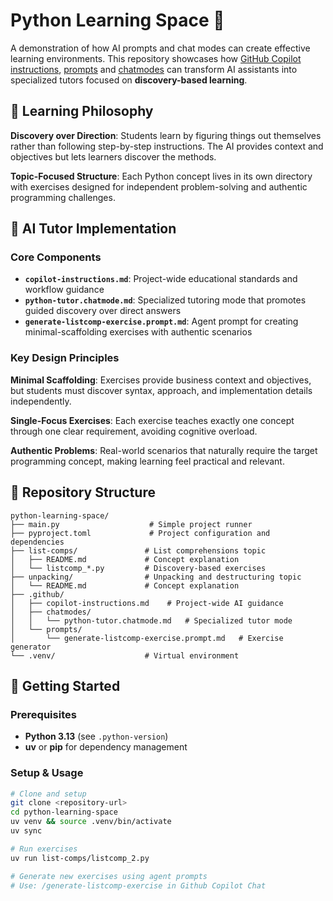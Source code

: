 # Python Learning Space 🐍

A demonstration of how AI prompts and chat modes can create effective learning environments. This repository showcases how [GitHub Copilot instructions](https://code.visualstudio.com/docs/copilot/copilot-customization), [prompts](https://code.visualstudio.com/docs/copilot/copilot-customization) and [chatmodes](https://code.visualstudio.com/docs/copilot/copilot-customization) can transform AI assistants into specialized tutors focused on **discovery-based learning**.

## 🎯 Learning Philosophy

**Discovery over Direction**: Students learn by figuring things out themselves rather than following step-by-step instructions. The AI provides context and objectives but lets learners discover the methods.

**Topic-Focused Structure**: Each Python concept lives in its own directory with exercises designed for independent problem-solving and authentic programming challenges.

## 🧠 AI Tutor Implementation

### Core Components

- **`copilot-instructions.md`**: Project-wide educational standards and workflow guidance
- **`python-tutor.chatmode.md`**: Specialized tutoring mode that promotes guided discovery over direct answers  
- **`generate-listcomp-exercise.prompt.md`**: Agent prompt for creating minimal-scaffolding exercises with authentic scenarios

### Key Design Principles

**Minimal Scaffolding**: Exercises provide business context and objectives, but students must discover syntax, approach, and implementation details independently.

**Single-Focus Exercises**: Each exercise teaches exactly one concept through one clear requirement, avoiding cognitive overload.

**Authentic Problems**: Real-world scenarios that naturally require the target programming concept, making learning feel practical and relevant.

## 📁 Repository Structure

```text
python-learning-space/
├── main.py                    # Simple project runner
├── pyproject.toml             # Project configuration and dependencies  
├── list-comps/               # List comprehensions topic
│   ├── README.md             # Concept explanation
│   └── listcomp_*.py         # Discovery-based exercises
├── unpacking/                # Unpacking and destructuring topic
│   └── README.md             # Concept explanation
├── .github/
│   ├── copilot-instructions.md    # Project-wide AI guidance
│   ├── chatmodes/
│   │   └── python-tutor.chatmode.md   # Specialized tutor mode
│   └── prompts/
│       └── generate-listcomp-exercise.prompt.md   # Exercise generator
└── .venv/                    # Virtual environment
```

## 🚀 Getting Started

### Prerequisites

- **Python 3.13** (see `.python-version`)
- **uv** or **pip** for dependency management

### Setup & Usage

```bash
# Clone and setup
git clone <repository-url>
cd python-learning-space
uv venv && source .venv/bin/activate
uv sync

# Run exercises
uv run list-comps/listcomp_2.py

# Generate new exercises using agent prompts
# Use: /generate-listcomp-exercise in Github Copilot Chat
```
